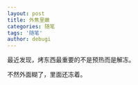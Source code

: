 ```yaml
---
layout: post
title: 外焦里嫩
categories: 随笔
tags: '随笔'
author: debugi
---
```


最近发现，烤东西最重要的不是预热而是解冻。  

不然外面糊了，里面还冻着。  
